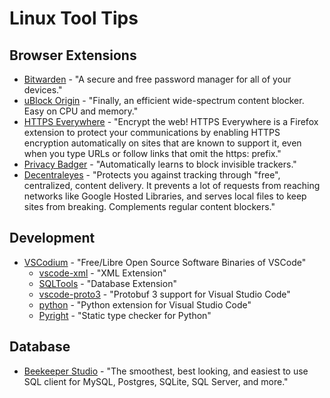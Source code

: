 # Linux Tool Tips
## Browser Extensions
- [Bitwarden](https://addons.mozilla.org/en-US/firefox/addon/bitwarden-password-manager/) - "A secure and free password manager for all of your devices."
- [uBlock Origin](https://addons.mozilla.org/en-US/firefox/addon/ublock-origin/) - "Finally, an efficient wide-spectrum content blocker. Easy on CPU and memory."
- [HTTPS Everywhere](https://addons.mozilla.org/en-US/firefox/addon/https-everywhere/) - "Encrypt the web! HTTPS Everywhere is a Firefox extension to protect your communications by enabling HTTPS encryption automatically on sites that are known to support it, even when you type URLs or follow links that omit the https: prefix."
- [Privacy Badger](https://addons.mozilla.org/en-US/firefox/addon/privacy-badger17/) - "Automatically learns to block invisible trackers."
- [Decentraleyes](https://addons.mozilla.org/en-US/firefox/addon/decentraleyes/) - "Protects you against tracking through "free", centralized, content delivery. It prevents a lot of requests from reaching networks like Google Hosted Libraries, and serves local files to keep sites from breaking. Complements regular content blockers."
## Development
- [VSCodium](https://vscodium.com) - "Free/Libre Open Source Software Binaries of VSCode"
  - [vscode-xml](https://github.com/redhat-developer/vscode-xml) - "XML Extension"
  - [SQLTools](https://vscode-sqltools.mteixeira.dev/) - "Database Extension"
  - [vscode-proto3](https://github.com/zxh0/vscode-proto3) - "Protobuf 3 support for Visual Studio Code"
  - [python](https://marketplace.visualstudio.com/items?itemName=ms-python.python) - "Python extension for Visual Studio Code"
  - [Pyright](https://github.com/microsoft/pyright) - "Static type checker for Python"
## Database
- [Beekeeper Studio](https://www.beekeeperstudio.io/) - "The smoothest, best looking, and easiest to use SQL client for MySQL, Postgres, SQLite, SQL Server, and more."
